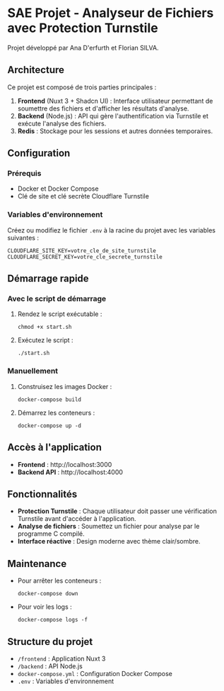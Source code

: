 # SAE Projet - Analyseur de Fichiers avec Protection Turnstile

Projet développé par Ana D'erfurth et Florian SILVA.

## Architecture

Ce projet est composé de trois parties principales :

1. **Frontend** (Nuxt 3 + Shadcn UI) : Interface utilisateur permettant de soumettre des fichiers et d'afficher les résultats d'analyse.
2. **Backend** (Node.js) : API qui gère l'authentification via Turnstile et exécute l'analyse des fichiers.
3. **Redis** : Stockage pour les sessions et autres données temporaires.

## Configuration

### Prérequis

- Docker et Docker Compose
- Clé de site et clé secrète Cloudflare Turnstile

### Variables d'environnement

Créez ou modifiez le fichier `.env` à la racine du projet avec les variables suivantes :

```
CLOUDFLARE_SITE_KEY=votre_cle_de_site_turnstile
CLOUDFLARE_SECRET_KEY=votre_cle_secrete_turnstile
```

## Démarrage rapide

### Avec le script de démarrage

1. Rendez le script exécutable :
   ```
   chmod +x start.sh
   ```

2. Exécutez le script :
   ```
   ./start.sh
   ```

### Manuellement

1. Construisez les images Docker :
   ```
   docker-compose build
   ```

2. Démarrez les conteneurs :
   ```
   docker-compose up -d
   ```

## Accès à l'application

- **Frontend** : http://localhost:3000
- **Backend API** : http://localhost:4000

## Fonctionnalités

- **Protection Turnstile** : Chaque utilisateur doit passer une vérification Turnstile avant d'accéder à l'application.
- **Analyse de fichiers** : Soumettez un fichier pour analyse par le programme C compilé.
- **Interface réactive** : Design moderne avec thème clair/sombre.

## Maintenance

- Pour arrêter les conteneurs :
  ```
  docker-compose down
  ```

- Pour voir les logs :
  ```
  docker-compose logs -f
  ```

## Structure du projet

- `/frontend` : Application Nuxt 3
- `/backend` : API Node.js
- `docker-compose.yml` : Configuration Docker Compose
- `.env` : Variables d'environnement 